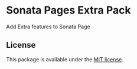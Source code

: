 # Sonata Pages Extra Pack

Add Extra features to Sonata Page

## License

This package is available under the [MIT license](LICENSE).

